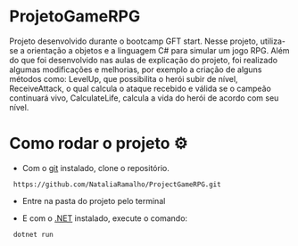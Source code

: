 # ProjetoGameRPG
<p> Projeto desenvolvido durante o bootcamp GFT start. Nesse projeto, utiliza-se a orientação a objetos e a linguagem C# para simular um jogo RPG. Além do que foi desenvolvido nas aulas de explicação do projeto, foi realizado algumas modificações e melhorias, por exemplo a criação de alguns métodos como: LevelUp, que possibilita o herói subir de nível, ReceiveAttack, o qual calcula o ataque recebido e válida se o campeão continuará vivo, CalculateLife, calcula a vida do herói de acordo com seu nível. </p>

# Como rodar o projeto ⚙️
- Com o [git](https://git-scm.com/downloads) instalado, clone o repositório. 
```
 https://github.com/NataliaRamalho/ProjectGameRPG.git

```
- Entre na pasta do projeto pelo terminal 

- E com o [.NET](https://dotnet.microsoft.com/en-us/download) instalado, execute o comando:

```
 dotnet run
```